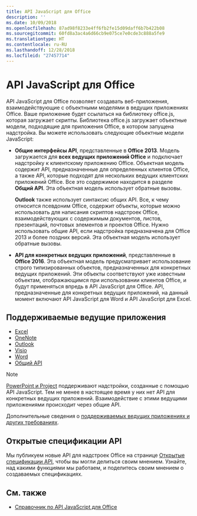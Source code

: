 ```yaml
---
title: API JavaScript для Office
description: ''
ms.date: 10/09/2018
ms.openlocfilehash: 87ad98f8233e4ff6fb2fe15d09daff6b7b422b08
ms.sourcegitcommit: 60fd8a3ac4a6d66cb9e075ce7e0cde3c888a5fe9
ms.translationtype: HT
ms.contentlocale: ru-RU
ms.lasthandoff: 12/28/2018
ms.locfileid: "27457714"
---
```

# <a name="javascript-api-for-office"></a>API JavaScript для Office

API JavaScript для Office позволяет создавать веб-приложения, взаимодействующие с объектными моделями в ведущих приложениях Office. Ваше приложение будет ссылаться на библиотеку office.js, которая загружает скрипты. Библиотека office.js загружает объектные модели, подходящие для приложения Office, в котором запущена надстройка. Вы можете использовать следующие объектные модели JavaScript:

- **Общие интерфейсы API**, представленные в **Office 2013**. Модель загружается для **всех ведущих приложений Office** и подключает надстройку к клиентскому приложению Office. Объектная модель содержит API, предназначенные для определенных клиентов Office, а также API, которые подходят для нескольких ведущих клиентских приложений Office. Все это содержимое находится в разделе **Общий API**. Эта объектная модель использует обратные вызовы. 

  **Outlook** также использует синтаксис общих API. Все, к чему относится псевдоним Office, содержит объекты, которые можно использовать для написания скриптов надстроек Office, взаимодействующих с содержимым документов, листов, презентаций, почтовых элементов и проектов Office. Нужно использовать общие API, если надстройка предназначена для Office 2013 и более поздних версий. Эта объектная модель использует обратные вызовы.

- **API для конкретных ведущих приложений**, представленные в **Office 2016**. Эта объектная модель предусматривает использование строго типизированных объектов, предназначенных для конкретных ведущих приложений. Эти объекты соответствуют уже известным объектам, отображающимся при использовании клиентов Office, и будут применяться впредь в API JavaScript для Office. API, предназначенные для конкретных ведущих приложений, на данный момент включают API JavaScript для Word и API JavaScript для Excel.

## <a name="supported-host-applications"></a>Поддерживаемые ведущие приложения

- [Excel](overview/excel-add-ins-reference-overview.md)
- [OneNote](overview/onenote-add-ins-javascript-reference.md)
- [Outlook](requirement-sets/outlook-api-requirement-sets.md)
- [Visio](overview/visio-javascript-reference-overview.md)
- [Word](overview/word-add-ins-reference-overview.md)
- [Общий API](requirement-sets/office-add-in-requirement-sets.md)

> [!NOTE] 
> [PowerPoint и Project](requirement-sets/powerpoint-and-project-note.md) поддерживают надстройки, созданные с помощью API JavaScript. Тем не менее в настоящее время у них нет API для конкретных ведущих приложений. Взаимодействие с этими ведущими приложениями происходит через общие API.

Дополнительные сведения о [поддерживаемых ведущих приложениях и других требованиях](../concepts/requirements-for-running-office-add-ins.md).

## <a name="open-api-specifications"></a>Открытые спецификации API

Мы публикуем новые API для надстроек Office на странице [Открытые спецификации API](openspec.md), чтобы вы могли делиться своим мнением. Узнайте, над какими функциями мы работаем, и поделитесь своим мнением о создаваемых спецификациях.

## <a name="see-also"></a>См. также

- [Справочник по API JavaScript для Office](https://docs.microsoft.com/javascript/api/overview/office)